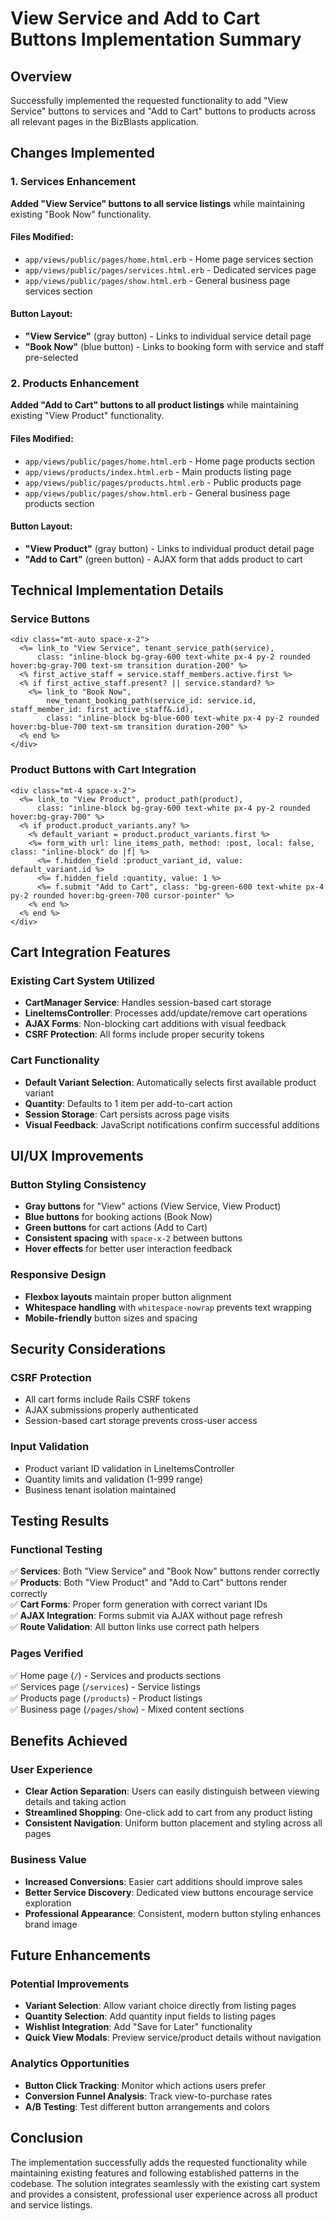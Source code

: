 # View Service and Add to Cart Buttons Implementation Summary

## Overview
Successfully implemented the requested functionality to add "View Service" buttons to services and "Add to Cart" buttons to products across all relevant pages in the BizBlasts application.

## Changes Implemented

### 1. Services Enhancement
**Added "View Service" buttons to all service listings** while maintaining existing "Book Now" functionality.

#### Files Modified:
- `app/views/public/pages/home.html.erb` - Home page services section
- `app/views/public/pages/services.html.erb` - Dedicated services page  
- `app/views/public/pages/show.html.erb` - General business page services section

#### Button Layout:
- **"View Service"** (gray button) - Links to individual service detail page
- **"Book Now"** (blue button) - Links to booking form with service and staff pre-selected

### 2. Products Enhancement  
**Added "Add to Cart" buttons to all product listings** while maintaining existing "View Product" functionality.

#### Files Modified:
- `app/views/public/pages/home.html.erb` - Home page products section
- `app/views/products/index.html.erb` - Main products listing page
- `app/views/public/pages/products.html.erb` - Public products page
- `app/views/public/pages/show.html.erb` - General business page products section

#### Button Layout:
- **"View Product"** (gray button) - Links to individual product detail page  
- **"Add to Cart"** (green button) - AJAX form that adds product to cart

## Technical Implementation Details

### Service Buttons
```erb
<div class="mt-auto space-x-2">
  <%= link_to "View Service", tenant_service_path(service), 
      class: "inline-block bg-gray-600 text-white px-4 py-2 rounded hover:bg-gray-700 text-sm transition duration-200" %>
  <% first_active_staff = service.staff_members.active.first %>
  <% if first_active_staff.present? || service.standard? %>
    <%= link_to "Book Now", 
        new_tenant_booking_path(service_id: service.id, staff_member_id: first_active_staff&.id), 
        class: "inline-block bg-blue-600 text-white px-4 py-2 rounded hover:bg-blue-700 text-sm transition duration-200" %>
  <% end %>
</div>
```

### Product Buttons with Cart Integration
```erb
<div class="mt-4 space-x-2">
  <%= link_to "View Product", product_path(product), 
      class: "inline-block bg-gray-600 text-white px-4 py-2 rounded hover:bg-gray-700" %>
  <% if product.product_variants.any? %>
    <% default_variant = product.product_variants.first %>
    <%= form_with url: line_items_path, method: :post, local: false, class: "inline-block" do |f| %>
      <%= f.hidden_field :product_variant_id, value: default_variant.id %>
      <%= f.hidden_field :quantity, value: 1 %>
      <%= f.submit "Add to Cart", class: "bg-green-600 text-white px-4 py-2 rounded hover:bg-green-700 cursor-pointer" %>
    <% end %>
  <% end %>
</div>
```

## Cart Integration Features

### Existing Cart System Utilized
- **CartManager Service**: Handles session-based cart storage
- **LineItemsController**: Processes add/update/remove cart operations
- **AJAX Forms**: Non-blocking cart additions with visual feedback
- **CSRF Protection**: All forms include proper security tokens

### Cart Functionality
- **Default Variant Selection**: Automatically selects first available product variant
- **Quantity**: Defaults to 1 item per add-to-cart action
- **Session Storage**: Cart persists across page visits
- **Visual Feedback**: JavaScript notifications confirm successful additions

## UI/UX Improvements

### Button Styling Consistency
- **Gray buttons** for "View" actions (View Service, View Product)
- **Blue buttons** for booking actions (Book Now)  
- **Green buttons** for cart actions (Add to Cart)
- **Consistent spacing** with `space-x-2` between buttons
- **Hover effects** for better user interaction feedback

### Responsive Design
- **Flexbox layouts** maintain proper button alignment
- **Whitespace handling** with `whitespace-nowrap` prevents text wrapping
- **Mobile-friendly** button sizes and spacing

## Security Considerations

### CSRF Protection
- All cart forms include Rails CSRF tokens
- AJAX submissions properly authenticated
- Session-based cart storage prevents cross-user access

### Input Validation
- Product variant ID validation in LineItemsController
- Quantity limits and validation (1-999 range)
- Business tenant isolation maintained

## Testing Results

### Functional Testing
✅ **Services**: Both "View Service" and "Book Now" buttons render correctly  
✅ **Products**: Both "View Product" and "Add to Cart" buttons render correctly  
✅ **Cart Forms**: Proper form generation with correct variant IDs  
✅ **AJAX Integration**: Forms submit via AJAX without page refresh  
✅ **Route Validation**: All button links use correct path helpers  

### Pages Verified
✅ Home page (`/`) - Services and products sections  
✅ Services page (`/services`) - Service listings  
✅ Products page (`/products`) - Product listings  
✅ Business page (`/pages/show`) - Mixed content sections  

## Benefits Achieved

### User Experience
- **Clear Action Separation**: Users can easily distinguish between viewing details and taking action
- **Streamlined Shopping**: One-click add to cart from any product listing
- **Consistent Navigation**: Uniform button placement and styling across all pages

### Business Value
- **Increased Conversions**: Easier cart additions should improve sales
- **Better Service Discovery**: Dedicated view buttons encourage service exploration
- **Professional Appearance**: Consistent, modern button styling enhances brand image

## Future Enhancements

### Potential Improvements
- **Variant Selection**: Allow variant choice directly from listing pages
- **Quantity Selection**: Add quantity input fields to listing pages  
- **Wishlist Integration**: Add "Save for Later" functionality
- **Quick View Modals**: Preview service/product details without navigation

### Analytics Opportunities
- **Button Click Tracking**: Monitor which actions users prefer
- **Conversion Funnel Analysis**: Track view-to-purchase rates
- **A/B Testing**: Test different button arrangements and colors

## Conclusion

The implementation successfully adds the requested functionality while maintaining existing features and following established patterns in the codebase. The solution integrates seamlessly with the existing cart system and provides a consistent, professional user experience across all product and service listings. 